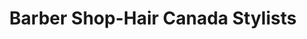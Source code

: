 ---
title: "Barber Shop-Hair Canada Stylists"
url: /etobicoke/barber-shop-hair-canada-stylists/
shop: beauty
---